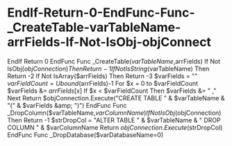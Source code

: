 # EndIf-Return-0-EndFunc-Func-_CreateTable-varTableName-arrFields-If-Not-IsObj-objConnect
 EndIf     Return 0 EndFunc  Func _CreateTable($varTableName,$arrFields)     If Not IsObj($objConnection) Then Return -1     If Not IsString($varTableName) Then Return -2     If Not IsArray($arrFields) Then Return -3     $varFields = ""     $varFieldCount = Ubound($arrFields)-1     For $x = 0 to $varFieldCount         $varFields &amp;= $arrFields[$x]         If $x &lt; $varFieldCount Then $varFields &amp;= " ,"     Next     Return $objConnection.Execute("CREATE TABLE " &amp; $varTableName &amp; "(" &amp; $varFields &amp; ")") EndFunc  Func _DropColumn($varTableName,$varColumnName)     If Not IsObj($objConnection) Then Return -1     $strDropCol = "ALTER TABLE " &amp; $varTableName &amp; " DROP COLUMN " &amp; $varColumnName     Return $objConnection.Execute($strDropCol) EndFunc  Func _DropDatabase($varDatabaseName=0)

